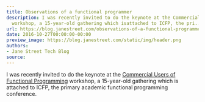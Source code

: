 ```yaml
---
title: Observations of a functional programmer
description: I was recently invited to do the keynote at the Commercial Users of FunctionalProgramming
  workshop, a 15-year-old gathering which isattached to ICFP, the pri...
url: https://blog.janestreet.com/observations-of-a-functional-programmer/
date: 2016-10-27T00:00:00-00:00
preview_image: https://blog.janestreet.com/static/img/header.png
authors:
- Jane Street Tech Blog
source:
---
```


<p>I was recently invited to do the keynote at the <a href="http://cufp.org/2016/">Commercial Users of Functional
Programming</a> workshop, a 15-year-old gathering which is
attached to ICFP, the primary academic functional programming conference.</p>


